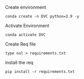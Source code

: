 Create environment

```terminal
conda create -n DVC python=3.9 -y
```

Activate Environment

```terminal
conda activate DVC
```

Create Req file

```terminal
type nul > requirements.txt
```

Install the req

```terminal
pip install -r requirements.txt
```
